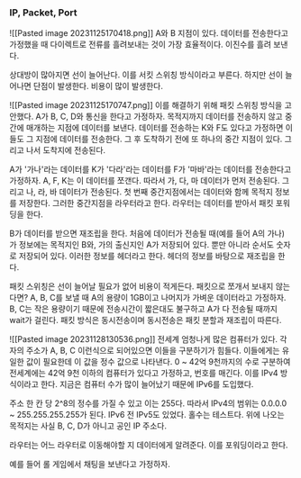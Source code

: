 ### IP, Packet, Port

![[Pasted image 20231125170418.png]]
A와 B 지점이 있다. 
데이터를 전송한다고 가정했을 때 다이렉트로 전류를 흘려보내는 것이 가장 효율적이다.
이진수를 흘려 보낸다.

상대방이 많아지면 선이 늘어난다. 
이를 서킷 스위칭 방식이라고 부른다.
하지만 선이 늘어나면 단점이 발생한다.
비용이 많이 발생한다.

![[Pasted image 20231125170747.png]]
이를 해결하기 위해 패킷 스위칭 방식을 고안했다.
A가 B, C, D와 통신을 한다고 가정하자.
목적지까지 데이터를 전송하지 않고 중간에 매개하는 지점에 데이터를 보낸다. 
데이터를 전송하는 K와 F도 있다고 가정하면 이들도 그 지점에 데이터를 전송한다.
그 후 도착하기 전에 또 하나의 중간 지점이 있다.
그리고 나서 도착지에 전송된다. 

A가 '가나'라는 데이터를 K가 '다라'라는 데이터를 F가 '마바'라는 데이터를 전송한다고 가정하자.
A, F, K는 이 데이터를 쪼갠다. 따라서 가, 다, 마 데이터가 먼저 전송된다. 
그리고 나, 라, 바 데이터가 전송된다. 
첫 번째 중간지점에서는 데이터와 함께 목적지 정보를 저장한다. 
그러한 중간지점을 라우터라고 한다. 
라우터는 데이터를 받아서 패킷 포워딩을 한다. 

B가 데이터를 받으면 재조립을 한다.
처음에 데이터가 전송될 때(예를 들어 A의 가나) 가 정보에는 목적지인 B와, 
가의 출신지인 A가 저장되어 있다. 뿐만 아니라 순서도 숫자로 저장되어 있다.
이러한 정보를 헤더라고 한다. 
헤더의 정보를 바탕으로 재조립을 한다. 

패킷 스위칭은 선이 늘어날 필요가 없어 비용이 적게든다.
패킷으로 쪼개서 보내지 않는다면?
A, B, C를 보낼 때 A의 용량이 1GB이고 나머지가 가벼운 데이터라고 가정하자.
B, C는 작은 용량이기 때문에 전송시간이 짧은대도 불구하고 A가 다 전송될 때까지 wait가 걸린다. 
패킷 방식은 동시전송이며 동시전송은 패킷 분할과 재조립이 따른다.

![[Pasted image 20231128130536.png]]
전세계 엄청나게 많은 컴퓨터가 있다. 
각 자의 주소가 A, B, C 이런식으로 되어있으면 이들을 구분하기가 힘들다.
이들에게는 유일한 값이 필요한데 이 값을 정수 값으로 나타낸다.
0 ~ 42억 9천까지의 수로 구분하여 전세계에는 42억 9천 이하의 컴퓨터가 있다고 가정하고,
번호를 매긴다. 이를 IPv4 방식이라고 한다. 지금은 컴퓨터 수가 많이 늘어났기 때문에
IPv6를 도입했다. 

주소 한 칸 당 2^8의 정수를 가질 수 있고 이는 255다.
따라서 IPv4의 범위는 0.0.0.0 ~ 255.255.255.255가 된다. 
IPv6 전 IPv5도 있었다. 홀수는 테스트다. 
위에 나오는 목적지는 사실 B, C, D가 아니고 공인 IP 주소다. 

라우터는 어느 라우터로 이동해야할 지 데이터에게 알려준다.
이를 포워딩이라고 한다. 

예를 들어 롤 게임에서 채팅을 보낸다고 가정하자.
